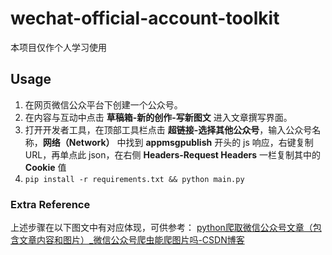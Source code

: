 # wechat-official-account-toolkit

本项目仅作个人学习使用

## Usage

1. 在网页微信公众平台下创建一个公众号。
2. 在内容与互动中点击 **草稿箱-新的创作-写新图文** 进入文章撰写界面。
3. 打开开发者工具，在顶部工具栏点击 **超链接-选择其他公众号**，输入公众号名称，**网络（Network）** 中找到 **appmsgpublish**
   开头的 js 响应，右键复制 URL，再单点此 json，在右侧 **Headers-Request Headers** 一栏复制其中的 **Cookie** 值
4. `pip install -r requirements.txt && python main.py`

### Extra Reference

上述步骤在以下图文中有对应体现，可供参考：  [python爬取微信公众号文章（包含文章内容和图片）_微信公众号爬虫能爬图片吗-CSDN博客](https://blog.csdn.net/weixin_41267342/article/details/96729138)